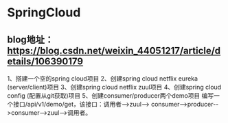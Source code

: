 # SpringCloud
## blog地址：https://blog.csdn.net/weixin_44051217/article/details/106390179
1、搭建一个空的spring cloud项目
2、创建spring cloud netflix eureka (server/client)项目
3、创建spring cloud netflix zuul项目
4、创建spring cloud config (配置从git获取)项目
5、创建consumer/producer两个demo项目
编写一个接口/api/v1/demo/get，该接口：调用者-->zuul--> consumer-->producer-->consumer-->zuul-->调用者。
